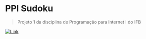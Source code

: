 # PPI Sudoku
> Projeto 1 da disciplina de Programação para Internet I do IFB

[![Link](https://shields.io/badge/-Ir%20para%20o%20Site-fff)](https://tiagocf2.github.io/PPI-Sudoku/)
